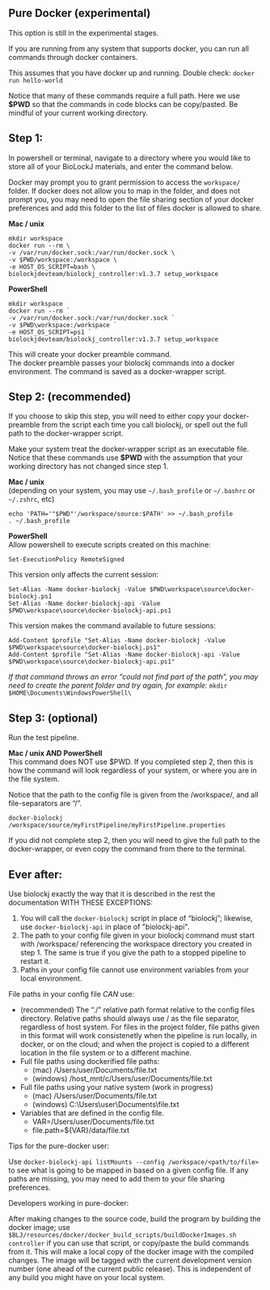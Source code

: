 
## Pure Docker (experimental)

This option is still in the experimental stages.

If you are running from any system that supports docker, you can run all commands through docker containers.

This assumes that you have docker up and running. Double check:
`docker run hello-world`

Notice that many of these commands require a full path.  Here we use **$PWD** so that the commands in code blocks can be copy/pasted.  Be mindful of your current working directory.

## Step 1: 
In powershell or terminal, navigate to a directory where you would like to store all of your BioLockJ materials, and enter the command below.

Docker may prompt you to grant permission to access the `workspace/` folder.
If docker does not allow you to map in the folder, and does not prompt you, you may need to open the file sharing section of your docker preferences and add this folder to the list of files docker is allowed to share.

**Mac / unix**                          
```
mkdir workspace
docker run --rm \
-v /var/run/docker.sock:/var/run/docker.sock \
-v $PWD/workspace:/workspace \
-e HOST_OS_SCRIPT=bash \
biolockjdevteam/biolockj_controller:v1.3.7 setup_workspace
```

**PowerShell**                          
```
mkdir workspace
docker run --rm `
-v /var/run/docker.sock:/var/run/docker.sock `
-v $PWD\workspace:/workspace `
-e HOST_OS_SCRIPT=ps1 `
biolockjdevteam/biolockj_controller:v1.3.7 setup_workspace
```

This will create your docker preamble command.  
The docker preamble passes your biolockj commands into a docker environment.
The command is saved as a docker-wrapper script.

## Step 2:  (recommended) 
If you choose to skip this step, you will need to either copy your docker-preamble from the script each time you call biolockj, or spell out the full path to the docker-wrapper script.

Make your system treat the docker-wrapper script as an executable file.
Notice that these commands use **$PWD** with the assumption that your working directory has not changed since step 1.


**Mac / unix**                          
(depending on your system, you may use `~/.bash_profile` or `~/.bashrc` or `~/.zshrc`, etc)
```
echo 'PATH='"$PWD"'/workspace/source:$PATH' >> ~/.bash_profile
. ~/.bash_profile
```


**PowerShell**                          
Allow powershell to execute scripts created on this machine:
```
Set-ExecutionPolicy RemoteSigned
```
This version only affects the current session:
```
Set-Alias -Name docker-biolockj -Value $PWD\workspace\source\docker-biolockj.ps1
Set-Alias -Name docker-biolockj-api -Value $PWD\workspace\source\docker-biolockj-api.ps1
```
This version makes the command available to future sessions:
```
Add-Content $profile "Set-Alias -Name docker-biolockj -Value $PWD\workspace\source\docker-biolockj.ps1"
Add-Content $profile "Set-Alias -Name docker-biolockj-api -Value $PWD\workspace\source\docker-biolockj-api.ps1"
```

_If that command throws an error “could not find part of the path”, you may need to create the parent folder and try again, for example:_
`mkdir $HOME\Documents\WindowsPowerShell\`



## Step 3: (optional)

Run the test pipeline.

**Mac / unix AND PowerShell**                          
This command does NOT use $PWD.  If you completed step 2, then this is how the command will look regardless of your system, or where you are in the file system.

Notice that the path to the config file is given from the /workspace/, and all file-separators are “/”.
```
docker-biolockj /workspace/source/myFirstPipeline/myFirstPipeline.properties
```

If you did not complete step 2, then you will need to give the full path to the docker-wrapper, or even copy the command from there to the terminal.


## Ever after:

Use biolockj exactly the way that it is described in the rest the documentation WITH THESE EXCEPTIONS:             

 1. You will call the `docker-biolockj` script in place of “biolockj”; likewise, use `docker-biolockj-api` in place of "biolockj-api".
 1. The path to your config file given in your biolockj command must start with /workspace/ referencing the workspace directory you created in step 1. The same is true if you give the path to a stopped pipeline to restart it.
 1. Paths in your config file cannot use environment variables from your local environment.  

File paths in your config file _CAN_ use:     

 - (recommended) The “./” relative path format relative to the config files directory. Relative paths should always use / as the file separator, regardless of host system.  For files in the project folder, file paths given in this format will work consistenetly when the pipeline is run locally, in docker, or on the cloud; and when the project is copied to a different location in the file system or to a different machine.
 - Full file paths using dockerified file paths: 
      - (mac) /Users/user/Documents/file.txt
      - (windows) /host_mnt/c/Users/user/Documents/file.txt
 - Full file paths using your native system (work in progress)
      - (mac) /Users/user/Documents/file.txt
      - (windows) C:\Users\user\Documents\file.txt
 - Variables that are defined in the config file. 
      - VAR=/Users/user/Documents/file.txt
      - file.path=${VAR}/data/file.txt


Tips for the pure-docker user:   

Use `docker-biolockj-api listMounts --config /workspace/<path/to/file>` to see what is going to be mapped in based on a given config file. If any paths are missing, you may need to add them to your file sharing preferences.

Developers working in pure-docker:

After making changes to the source code, build the program by building the docker image; use `$BLJ/resources/docker/docker_build_scripts/buildDockerImages.sh controller` if you can use that script, or copy/paste the build commands from it. This will make a local copy of the docker image with the compiled changes. The image will be tagged with the current development version number (one ahead of the current public release).  This is independent of any build you might have on your local system.
